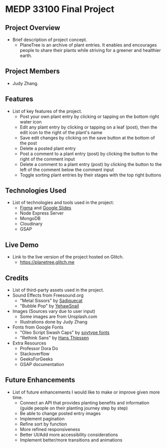 # MEDP 33100 Final Project

## **Project Overview**

- Brief description of project concept.
  - PlaneTree is an archive of plant entries. It enables and encourages people to share their plants while striving for a greener and healthier earth. 

## **Project Members**

- Judy Zhang.

## **Features**

- List of key features of the project.
  - Post your own plant entry by clicking or tapping on the bottom right water icon
  - Edit any plant entry by clicking or tapping on a leaf (post), then the edit icon to the right of the plant's name
  - Save edit changes by clicking on the save button at the bottom of the post
  - Delete a posted plant entry
  - Post a comment to a plant entry (post) by clicking the button to the right of the comment input
  - Delete a comment to a plant entry (post) by clicking the button to the left of the comment below the comment input
  - Toggle sorting plant entries by their stages with the top right buttons

## **Technologies Used**

- List of technologies and tools used in the project:
    - [Figma](https://www.figma.com/design/bbmSmSHDFp9uXzHssmW2Ey/MEDP331?node-id=184-2&p=f&t=Sfe7KXz0Vb09m848-0) and [Google Slides](https://docs.google.com/presentation/d/1rpGtvjdqdR2G92c4zEz60Dg9Qz19rctljeLmW-zXKTk/edit#slide=id.g1199fbe94db_0_356)
    - Node Express Server
    - MongoDB
    - Cloudinary
    - GSAP
 
## **Live Demo**

- Link to the live version of the project hosted on Glitch.
  - https://planetree.glitch.me

## **Credits**

- List of third-party assets used in the project.
- Sound Effects from Freesound.org
  - "Metal Sissors" by [Sadiquecat](https://freesound.org/people/Sadiquecat/sounds/690158/)
  - "Bubble Pop" by [YehawSnail](https://freesound.org/people/YehawSnail/sounds/683587/)
- Images (Sources vary due to user input)
  - Some images are from Unsplash.com
  - Illustrations done by Judy Zhang
- Fonts from Google Fonts
  - "Oleo Script Swash Caps" by [soytype fonts](https://fonts.google.com/specimen/Oleo+Script+Swash+Caps)
  - "Rethink Sans" by [Hans Thiessen](https://fonts.google.com/specimen/Rethink+Sans)
- Extra Resources
  - Professor Dora Do
  - Stackoverflow
  - GeeksForGeeks
  - GSAP documentation

## **Future Enhancements**

- List of future enhancements I would like to make or improve given more time.
  - Connect an API that provides planting benefits and information (guide people on their planting journey step by step) 
  - Be able to change posted entry images
  - Implement pagination
  - Refine sort by function
  - More refined responsiveness
  - Better UI/Add more accessibility considerations
  - Implement better/more transitions and animations
